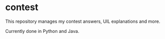 # contest

This repository manages my contest answers, UIL explanations and more.

Currently done in Python and Java.